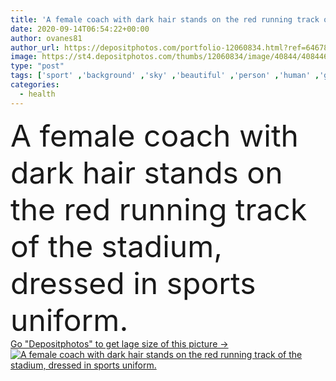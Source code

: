 ```yaml
---
title: 'A female coach with dark hair stands on the red running track of the stadium, dressed in sports uniform.'
date: 2020-09-14T06:54:22+00:00
author: ovanes81
author_url: https://depositphotos.com/portfolio-12060834.html?ref=64678756
image: https://st4.depositphotos.com/thumbs/12060834/image/40844/408446214/api_thumb_450.jpg?forcejpeg=true
type: "post"
tags: ['sport' ,'background' ,'sky' ,'beautiful' ,'person' ,'human' ,'girl' ,'female' ,'young' ,'beauty' ,'sun' ,'field' ,'caucasian' ,'action' ,'health' ,'healthy' ,'eyes' ,'sit' ,'race' ,'school' ,'woman' ,'lifestyle' ,'body' ,'performance' ,'fit' ,'fitness' ,'exercise' ,'clouds' ,'track' ,'flare' ,'run' ,'outside' ,'motivation' ,'living' ,'athlete' ,'stadium' ,'running' ,'runner' ,'training' ,'wellness' ,'determination' ,'muscle' ,'blocks' ,'teaching' ,'slim' ,'athletic' ,'workout' ,'marathon' ,'coach' ]
categories: 
  - health
---
```

<div aling="center">
            <font size="60"> A female coach with dark hair stands on the red running track of the stadium, dressed in sports uniform.</font>   
</div>
<div>
    <a href='https://st4.depositphotos.com/thumbs/12060834/image/40844/408446214/api_thumb_450.jpg?forcejpeg=true?ref=64678756' target=_blank > Go "Depositphotos" to get lage size of this picture ->
        <img href='https://st4.depositphotos.com/thumbs/12060834/image/40844/408446214/api_thumb_450.jpg?forcejpeg=true?ref=64678756' src='https://st4.depositphotos.com/12060834/40844/i/950/depositphotos_408446214-stock-photo-female-coach-dark-hair-stands.jpg?forcejpeg=true' alt='A female coach with dark hair stands on the red running track of the stadium, dressed in sports uniform.' >
    </a>
</div>
